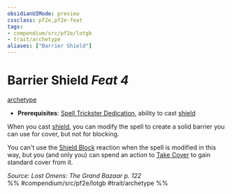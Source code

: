 ```yaml
---
obsidianUIMode: preview
cssclass: pf2e,pf2e-feat
tags:
- compendium/src/pf2e/lotgb
- trait/archetype
aliases: ["Barrier Shield"]
---
```

# Barrier Shield  *Feat 4*  
[archetype](../../rules/traits/archetype.md)  

- **Prerequisites**: [Spell Trickster Dedication](spell-trickster-dedication-lotgb.md), ability to cast [shield](../spells/shield.md)

When you cast [shield](../spells/shield.md), you can modify the spell to create a solid barrier you can use for cover, but not for blocking.

You can't use the [Shield Block](shield-block.md) reaction when the spell is modified in this way, but you (and only you) can spend an action to [Take Cover](../../rules/actions/take-cover.md) to gain standard cover from it.

*Source: Lost Omens: The Grand Bazaar p. 122*  
%% #compendium/src/pf2e/lotgb #trait/archetype %%